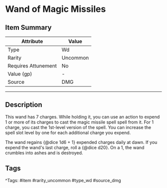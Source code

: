 # Wand of Magic Missiles

## Item Summary

| Attribute            | Value                        |
|----------------------|------------------------------|
| Type                 | Wd |
| Rarity               | Uncommon             |
| Requires Attunement  | No                |
| Value (gp)           | -    |
| Source               | DMG |

---

## Description

This wand has 7 charges. While holding it, you can use an action to expend 1 or more of its charges to cast the magic missile spell spell from it. For 1 charge, you cast the 1st-level version of the spell. You can increase the spell slot level by one for each additional charge you expend.

The wand regains {@dice 1d6 + 1} expended charges daily at dawn. If you expend the wand's last charge, roll a {@dice d20}. On a 1, the wand crumbles into ashes and is destroyed.

## Tags

^Tags: #item #rarity_uncommon #type_wd #source_dmg
